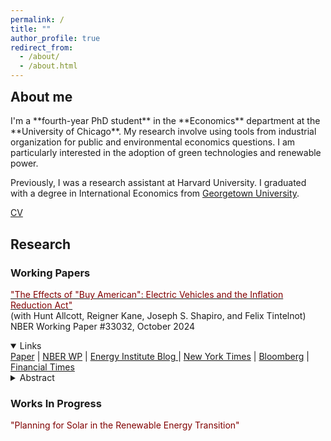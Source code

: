 ```yaml
---
permalink: /
title: ""
author_profile: true
redirect_from: 
  - /about/
  - /about.html
---
```

<style>
  m {color: #800000;}
</style>

<h2 style="margin-top: 0;">About me</h2>
I'm a **fourth-year PhD student** in the **Economics** department at the **University of Chicago**. My research involve using tools from industrial organization for public and environmental economics questions. I am particularly interested in the adoption of green technologies and renewable power.

Previously, I was a research assistant at Harvard University. I graduated with a degree in International Economics from [Georgetown University](https://www.georgetown.edu/jack-the-bulldog/).

<!-- I am a lifelong ([northside](https://www.youtube.com/watch?v=HOp8w2PgHlM)) Chicago sports fan, for better or for worse. -->

<!-- Add a button to CV. No background color, add rect outline with rounded corners -->
<a href="/files/CV_maydanchik.pdf">CV</a>

Research
------

### Working Papers

<a href="/files/EVTrade.pdf"><m>"The Effects of "Buy American": Electric Vehicles and the Inflation Reduction Act"</m></a> \
(with Hunt Allcott, Reigner Kane, Joseph S. Shapiro, and Felix Tintelnot) \
NBER Working Paper #33032, October 2024 

<details open>
<summary>Links</summary>
<a href="/files/EVTrade.pdf">Paper</a> | <a href="https://www.nber.org/papers/w33032">NBER WP</a> | <a href="https://energyathaas.wordpress.com/2024/10/07/will-the-iras-buy-american-tilt-help-us-electric-vehicles/"> Energy Institute Blog </a> | <a href="https://www.nytimes.com/2024/10/07/business/economy/electric-vehicle-tax-credits-study.html">New York Times</a> | <a href="https://www.bloomberg.com/news/articles/2024-11-19/us-electric-vehicle-demand-seen-plunging-27-without-tax-credit">Bloomberg</a> | <a href="https://www.ft.com/content/e8f623e1-c75a-478e-ad8f-aa5b05ef6aa0">Financial Times</a>
</details>

<details closed>
<summary>Abstract</summary>
<div style="background-color: #f0f0f0; padding: 10px;">
We study electric vehicle (EV) tax credits in the US Inflation Reduction Act (IRA), the largest climate policy in US history, with three goals. First, we provide the first ex-post microeconomic welfare analysis of this central component of the IRA. Event studies around changes in eligibility for EV tax credits show credits were largely passed-through to consumers. Additionally, domestic content restrictions on tax credits for purchased vehicles have driven enormous shifts to leasing. Our equilibrium model shows that compared to pre-IRA policy, IRA EV credits generated $1.87 of US benefits per dollar spent in 2023, at taxpayer cost of $32,000 per additional EV sold. Compared to scenarios with no EV credits, however, the IRA EV credits created only $1.02 of benefits per dollar of government spending. Second, we characterize the gains from policies targeting heterogeneity in externalities across vehicles. We find that relative to uniform credits, differentiating credits across EVs according to their heterogeneous externalities would substantially increase policy benefits. Third, we quantify tradeoffs in the IRA EV credits between foreign and domestic welfare and between trade and the environment. We find that the IRA EV credits benefit the environment but undermine trade, since they decrease global carbon emissions but use profit shifting to decrease foreign producer surplus. A controversial IRA loophole that removes domestic content restrictions on tax credits for EV leases has negative domestic benefits.
</div>
</details>

<!-- <details closed>
<summary>Media coverage</summary>
</details> -->

### Works In Progress
<div>
<m>"Planning for Solar in the Renewable Energy Transition"</m> <br>
</div>
